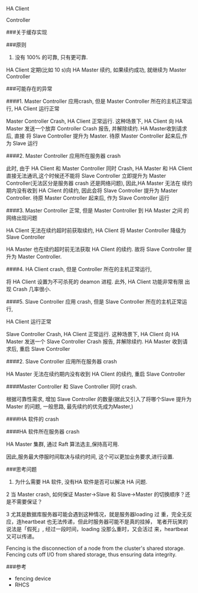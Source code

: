 HA Client

Controller


###关于缓存实现

###原则

1. 没有 100% 的可靠, 只有更可靠.


HA Client 定期(比如 10 s)向 HA Master 续约, 如果续约成功, 就继续为 Master
Controller

###可能存在的异常

####1. Master Controller 应用crash, 但是 Master Controller 所在的主机正常运行,
HA Client 运行正常

Master Controller Crash, HA Client 正常运行. 这种场景下, HA Client 向 HA Master
发送一个放弃 Controller Crash 报告, 并解除续约. HA Master收到请求后, 直接
将 Slave Controller 提升为 Master. 待原 Master Controller 起来后,作为 Slave
运行

####2. Master Controller 应用所在服务器 crash

此时, 由于 HA Client 和 Master Controller 同时 Crash, HA Master 和 HA
Client 直接无法通讯,这个时候还不能将 Slave Controller 立即提升为 Master
Controller(无法区分是服务器 crash 还是网络问题), 因此,HA Master 无法在
续约期内没有收到 HA Client 的续约, 因此会将 Slave Controller 提升为 Master
Controller. 待原 Master Controller 起来后, 作为 Slave Controller 运行

####3. Master Controller 正常, 但是 Master Controller 到 HA Master 之间
的网络出现问题

HA Client 无法在续约超时前获取续约, HA Client 将 Master Controller 降级为
Slave Controller

HA Master 也在续约超时前无法获取 HA Client 的续约. 故将 Slave Controller
提升为 Master Controller.

####4. HA Client crash, 但是 Controller 所在的主机正常运行,

将 HA Client 设置为不可杀死的 deamon 进程. 此外, HA Client 功能非常有限
出现 Crash 几率很小.

####5. Slave Controller 应用 crash, 但是 Slave Controller 所在的主机正常运行,

HA Client 运行正常

Slave Controller Crash, HA Client 正常运行. 这种场景下, HA Client 向 HA Master
发送一个 Slave Controller Crash 报告, 并解除续约. HA Master 收到请求后,
重启 Slave Controller

####2. Slave Controller 应用所在服务器 crash

HA Master 无法在续约期内没有收到 HA Client 的续约, 重启 Slave Controller

####Master Controller 和 Slave Controller 同时 crash.

根据可靠性需求, 增加 Slave Controller 的数量(据此又引入了将哪个Slave 提升为
Master 的问题, 一般思路, 最先续约的优先成为Master,)

####HA 软件的 crash

####HA 软件所在服务器 crash

HA Master 集群, 通过 Raft 算法选主,保持高可用.


因此,服务最大停服时间取决与续约时间, 这个可以更加业务要求,进行设置.

###思考问题

1. 为什么需要 HA 软件, 没有HA 软件是否可以解决 HA 问题.

2 当 Master crash, 如何保证 Master->Slave 和 Slave->Master 的切换顺序？还是不需要保证？

3 尤其是数据库服务器可能会遇到这种情况，就是服务器loading 过
重，完全无反应，连heartbeat 也无法传递，但此时服务器可能不是真的挂掉，
笔者开玩笑的说法是「假死」, 经过一段时间，loading 没那么重时，又会活过
来，heartbeat 又可以传递。

Fencing is the disconnection of a node from the cluster's shared storage.
Fencing cuts off I/O from shared storage, thus ensuring data integrity.

###参考

* fencing device
* RHCS
